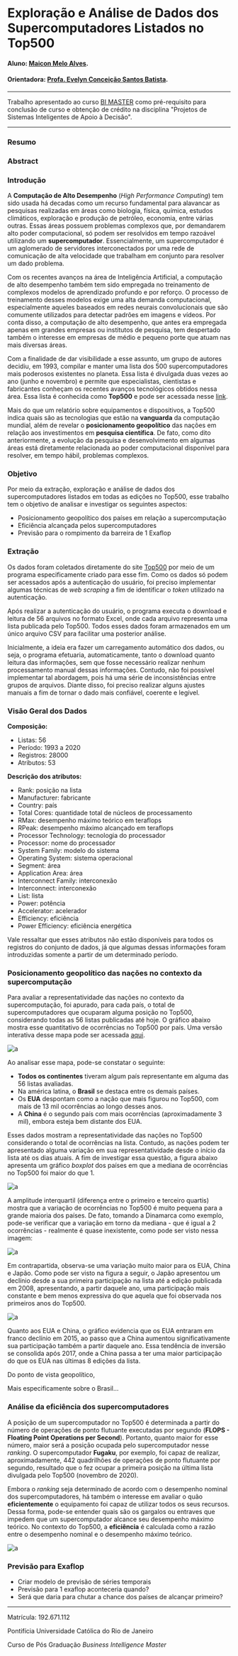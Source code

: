 <!-- antes de enviar a versão final, solicitamos que todos os comentários, colocados para orientação ao aluno, sejam removidos do arquivo -->

# Exploração e Análise de Dados dos Supercomputadores Listados no Top500

#### Aluno: [Maicon Melo Alves](https://github.com/maiconmelo).
#### Orientadora: [Profa. Evelyn Conceição Santos Batista](https://github.com/evysb).


---

Trabalho apresentado ao curso [BI MASTER](https://ica.puc-rio.ai/bi-master) como pré-requisito para conclusão de curso e obtenção de crédito na disciplina "Projetos de Sistemas Inteligentes de Apoio à Decisão".

---

### Resumo

<!-- trocar o texto abaixo pelo resumo do trabalho, em português -->



### Abstract <!-- Opcional! Caso não aplicável, remover esta seção -->

<!-- trocar o texto abaixo pelo resumo do trabalho, em inglês -->


### Introdução
A **Computação de Alto Desempenho** (*High Performance Computing*) tem sido usada há decadas como um recurso fundamental para alavancar as pesquisas realizadas em áreas como biologia, física, química, estudos climáticos, exploração e produção de petróleo, economia, entre várias outras. Essas áreas possuem problemas complexos que, por demandarem alto poder computacional, só podem ser resolvidos em tempo razoável utilizando um **supercomputador**. Essencialmente, um supercomputador é um aglomerado de servidores interconectados por uma rede de comunicação de alta velocidade que trabalham em conjunto para resolver um dado problema. 

Com os recentes avanços na área de Inteligência Artificial, a computação de alto desempenho também tem sido empregada no treinamento de complexos modelos de aprendizado profundo e por reforço. O processo de treinamento desses modelos exige uma alta demanda computacional, especialmente aqueles baseados em redes neurais convolucionais que são comumente utilizados para detectar padrões em imagens e vídeos. Por conta disso, a computação de alto desempenho, que antes era empregada apenas em grandes empresas ou institutos de pesquisa, tem despertado também o interesse em empresas de médio e pequeno porte que atuam nas mais diversas áreas. 

Com a finalidade de dar visibilidade a esse assunto, um grupo de autores decidiu, em 1993, compilar e manter uma lista dos 500 supercomputadores mais poderosos existentes no planeta. Essa lista é divulgada duas vezes ao ano (junho e novembro) e permite que especialistas, cientistas e fabricantes conheçam os recentes avanços tecnológicos obtidos nessa área. Essa lista é conhecida como **Top500** e pode ser acessada nesse [link](https://www.top500.org/). 

Mais do que um relatório sobre equipamentos e dispositivos, a Top500 indica quais são as tecnologias que estão na **vanguarda** da computação mundial, além de revelar o **posicionamento geopolítico** das nações em relação aos investimentos em **pesquisa científica**. De fato, como dito anteriormente, a evolução da pesquisa e desenvolvimento em algumas áreas está diretamente relacionada ao poder computacional disponível para resolver, em tempo hábil, problemas complexos.

### Objetivo

Por meio da extração, exploração e análise de dados dos supercomputadores listados em todas as edições no Top500, esse trabalho tem o objetivo de analisar e investigar os seguintes aspectos: 

- Posicionamento geopolítico dos países em relação a supercomputação
- Eficiência alcançada pelos supercomputadores
- Previsão para o rompimento da barreira de 1 Exaflop

### Extração

Os dados foram coletados diretamente do site [Top500](www.top500.org) por meio de um programa especificamente criado para esse fim. Como os dados só podem ser acessados após a autenticação do usuário, foi preciso implementar algumas técnicas de *web scraping* a fim de identificar o *token* utilizado na autenticação. 

Após realizar a autenticação do usuário, o programa executa o download e leitura de 56 arquivos no formato Excel, onde cada arquivo representa uma lista publicada pelo Top500. Todos esses dados foram armazenados em um único arquivo CSV para facilitar uma posterior análise. 

Inicialmente, a ideia era fazer um carregamento automático dos dados, ou seja, o programa efetuaria, automaticamente, tanto o download quanto leitura das informações, sem que fosse necessário realizar nenhum processamento manual dessas informações. Contudo, não foi possível implementar tal abordagem, pois há uma série de inconsistências entre grupos de arquivos. Diante disso, foi preciso realizar alguns ajustes manuais a fim de tornar o dado mais confiável, coerente e legível. 

### Visão Geral dos Dados

**Composição:**
- Listas: 56
- Período: 1993 a 2020
- Registros: 28000
- Atributos: 53

**Descrição dos atributos:**
- Rank: posição na lista
- Manufacturer: fabricante
- Country: país
- Total Cores: quantidade total de núcleos de processamento
- RMax: desempenho máximo teórico em teraflops
- RPeak: desempenho máximo alcançado em teraflops
- Processor Technology: tecnologia do processador
- Processor: nome do processador
- System Family: modelo do sistema
- Operating System: sistema operacional
- Segment: área
- Application Area: área
- Interconnect Family: interconexão
- Interconnect: interconexão
- List: lista 
- Power: potência
- Accelerator: acelerador 
- Efficiency: eficiência
- Power Efficiency: eficiência energética

Vale ressaltar que esses atributos não estão disponíveis para todos os registros do conjunto de dados, já que algumas dessas informações foram introduzidas somente a partir de um determinado período. 

### Posicionamento geopolítico das nações no contexto da supercomputação

Para avaliar a representatividade das nações no contexto da supercomputação, foi apurado, para cada país, o total de supercomputadores que ocuparam alguma posição no Top500, considerando todas as 56 listas publicadas até hoje. O gráfico abaixo mostra esse quantitativo de ocorrências no Top500 por país. Uma versão interativa desse mapa pode ser acessada [aqui](codigo/html/ocorrencias_por_pais_mapa.html).

![a](codigo/figuras/estaticas/mapa_ocorrencias.svg)

Ao analisar esse mapa, pode-se constatar o seguinte: 

- **Todos os continentes** tiveram algum país representante em alguma das 56 listas avaliadas. 
- Na américa latina, o **Brasil** se destaca entre os demais países. 
- Os **EUA** despontam como a nação que mais figurou no Top500, com mais de 13 mil ocorrências ao longo desses anos. 
- A **China** é o segundo país com mais ocorrências (aproximadamente 3 mil), embora esteja bem distante dos EUA. 

Esses dados mostram a representatividade das nações no Top500 considerando o total de ocorrências na lista. Contudo, as nações podem ter apresentado alguma variação em sua representatividade desde o início da lista até os dias atuais. A fim de investigar essa questão, a figura abaixo apresenta um gráfico *boxplot* dos países em que a mediana de ocorrências no Top500 foi maior do que 1. 

![a](codigo/figuras/estaticas/paises_resumo.svg)

A amplitude interquartil (diferença entre o primeiro e terceiro quartis) mostra que a variação de ocorrências no Top500 é muito pequena para a grande maioria dos países. De fato, tomando a Dinamarca como exemplo, pode-se verificar que a variação em torno da mediana - que é igual a 2 ocorrências - realmente é quase inexistente, como pode ser visto nessa imagem: 

![a](codigo/figuras/estaticas/Denmark_evolucao.svg)

Em contrapartida, observa-se uma variação muito maior para os EUA, China e Japão. Como pode ser visto na figura a seguir, o Japão apresentou um declínio desde a sua primeira participação na lista até a edição publicada em 2008, apresentando, a partir daquele ano, uma participação mais constante e bem menos expressiva do que aquela que foi observada nos primeiros anos do Top500. 

![a](codigo/figuras/estaticas/paises_evolucao.svg)

Quanto aos EUA e China, o gráfico evidencia que os EUA entraram em franco declínio em 2015, ao passo que a China aumentou significativamente sua participação também a partir daquele ano. Essa tendência de inversão se consolida após 2017, onde a China passa a ter uma maior participação do que os EUA nas últimas 8 edições da lista. 

Do ponto de vista geopolítico, 

Mais especificamente sobre o Brasil...


### Análise da eficiência dos supercomputadores
A posição de um supercomputador no Top500 é determinada a partir do número de operações de ponto flutuante executadas por segundo (**FLOPS - Floating Point Operations per Second**). Portanto, quanto maior for esse número, maior será a posição ocupada pelo supercomputador nesse *ranking*. O supercomputador **Fugaku**, por exemplo, foi capaz de realizar, aproximadamente, 442 quadrilhões de operações de ponto flutuante por segundo, resultado que o fez ocupar a primeira posição na última lista divulgada pelo Top500 (novembro de 2020). 

Embora o *ranking* seja determinado de acordo com o desempenho nominal dos supercomputadores, há também o interesse em avaliar o quão **eficientemente** o equipamento foi capaz de utilizar todos os seus recursos. Dessa forma, pode-se entender quais são os gargalos ou entraves que impedem que um supercomputador alcance seu desempenho máximo teórico. No contexto do Top500, a **eficiência** é calculada como a razão entre o desempenho nominal e o desempenho máximo teórico.  





![a](codigo/figuras/estaticas/eficiencia_variacao.svg)



### Previsão para Exaflop
- Criar modelo de previsão de séries temporais
- Previsão para 1 exaflop aconteceria quando?
- Será que daria para chutar a chance dos países de alcançar primeiro?



---

Matrícula: 192.671.112

Pontifícia Universidade Católica do Rio de Janeiro

Curso de Pós Graduação *Business Intelligence Master*
